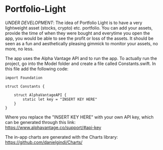 # Portfolio-Light

*UNDER DEVELOPMENT*: 
The idea of Portfolio Light is to have a very lightweight asset (stocks, crypto) etc. portfolio. You can add your assets, provide the time of when they were bought and everytime you open the app, you would be able to see the profit or loss of the assets. It should be seen as a fun and aesthetically pleasing gimmick to monitor your assets, no more, no less.

The app uses the Alpha Vantage API and to run the app. To actually run the project, go into the Model folder and create a file called Constants.swift. In this file add the following code:

    import Foundation
    
    struct Constants {
    
        struct AlphaVantageAPI {
            static let key = "INSERT KEY HERE"
        }
    }
    
Where you replace the "INSERT KEY HERE" with your own API key, which can be generated through this link: https://www.alphavantage.co/support/#api-key 

The in-app charts are generated with the Charts library: https://github.com/danielgindi/Charts/
